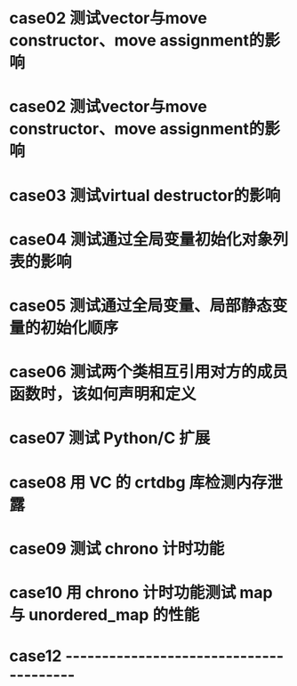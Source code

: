 # case02 测试vector与move constructor、move assignment的影响

# case02 测试vector与move constructor、move assignment的影响

# case03 测试virtual destructor的影响

# case04 测试通过全局变量初始化对象列表的影响

# case05 测试通过全局变量、局部静态变量的初始化顺序

# case06 测试两个类相互引用对方的成员函数时，该如何声明和定义

# case07 测试 Python/C 扩展

# case08 用 VC 的 crtdbg 库检测内存泄露

# case09 测试 chrono 计时功能

# case10 用 chrono 计时功能测试 map 与 unordered_map 的性能

# case12 ---------------------------------------

